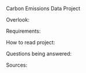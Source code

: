Carbon Emissions Data Project

Overlook:

Requirements:

How to read project:

Questions being answered:

Sources:
